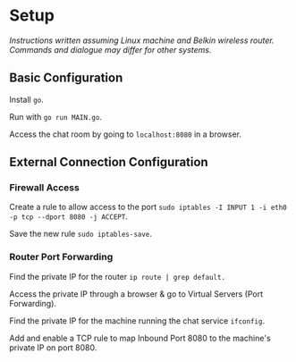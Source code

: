 # Setup

*Instructions written assuming Linux machine and Belkin wireless router. Commands and dialogue may differ for other systems.*

## Basic Configuration

Install `go`.

Run with `go run MAIN.go`.

Access the chat room by going to `localhost:8080` in a browser.

## External Connection Configuration

### Firewall Access

Create a rule to allow access to the port `sudo iptables -I INPUT 1 -i eth0 -p tcp --dport 8080 -j ACCEPT`.

Save the new rule `sudo iptables-save`.

### Router Port Forwarding

Find the private IP for the router `ip route | grep default.`

Access the private IP through a browser & go to Virtual Servers (Port Forwarding).

Find the private IP for the machine running the chat service `ifconfig`.

Add and enable a TCP rule to map Inbound Port 8080 to the machine's private IP on port 8080.

